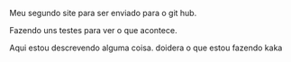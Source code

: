 Meu segundo site para ser enviado para o git hub.

Fazendo uns testes para ver o que acontece.

Aqui estou descrevendo alguma coisa.
doidera o que estou fazendo kaka